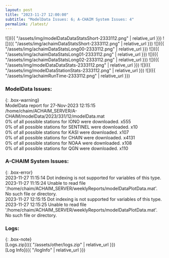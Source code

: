 ```yaml
---
layout: post
title: "2023-11-27 12:00:00"
subtitle: "ModelData Issues: 6; A-CHAIM System Issues: 4"
permalink: /latest/
---
```


![]({{ "/assets/img/modelDataDataStatsShort-2333112.png" | relative_url }})
![]({{ "/assets/img/achaimDataStatsShort-2333112.png" | relative_url }})
![]({{ "/assets/img/achaimDataStatsLong00-2333112.png" | relative_url }})
![]({{ "/assets/img/achaimDataStatsLong01-2333112.png" | relative_url }})
![]({{ "/assets/img/achaimDataStatsLong02-2333112.png" | relative_url }})
![]({{ "/assets/img/modelDataDataStats-2333112.png" | relative_url }})
![]({{ "/assets/img/modelDataStationStats-2333112.png" | relative_url }})
![]({{ "/assets/img/achaimRunTime-2333112.png" | relative_url }})


### ModelData Issues:  
  
{: .box-warning}  
 ModelData report for 27-Nov-2023 12:15:15   
 /home/chaim/ACHAIM_SERVER/A-CHAIM/modelData/2023/331/12/modelData.mat   
 0% of all possible stations for IONO were downloaded. x555   
 0% of all possible stations for SENTINEL were downloaded. x10   
 0% of all possible stations for KASI were downloaded. x107   
 0% of all possible stations for CHAIN were downloaded. x4131   
 0% of all possible stations for NOAA were downloaded. x108   
 0% of all possible stations for QGN were downloaded. x110   
  
### A-CHAIM System Issues:  
  
{: .box-error}  
2023-11-27 11:15:14 Dot indexing is not supported for variables of this type.  
2023-11-27 11:15:24 Unable to read file '/home/chaim/ACHAIM_SERVER/weeklyReports/modelDataPlotData.mat'. No such file or directory.  
2023-11-27 12:15:15 Dot indexing is not supported for variables of this type.  
2023-11-27 12:15:25 Unable to read file '/home/chaim/ACHAIM_SERVER/weeklyReports/modelDataPlotData.mat'. No such file or directory.  

### Logs:  
  
{: .box-note}  
[Logs.zip]({{ "/assets/other/logs.zip" | relative_url }})  
[Log Info]({{ "/logInfo" | relative_url }})  
